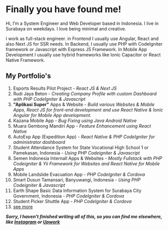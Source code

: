 #  Finally you have found me!

Hi, I’m a System Engineer and Web Developer based in Indonesia. I live in Surabaya on weekdays. I love being minimal and creative.

I work as full-stack engineer. in Frontend I usually use Angular, React and also Next JS for SSR needs. In Backend, I usually use PHP with CodeIgniter framework or Javascript with Express JS Framework. In Mobile App Development I usually use hybrid frameworks like Ionic Capacitor or React Native Framework.

## My Portfolio's


1. Esports Results Pilot Project - _React JS & Next JS_
2. Rudi Jaya Beton - _Creating Company Profile with custom Dashboard with PHP CodeIgniter & Javascript_
3. **"Aplikasi Super"** Apps & Website - _Build various Websites & Mobile Apps, React JS for front-end development and use React Native & Ionic Angular for Mobile App development._
4. Kazana Mobile App - _Bug Fixing using Java Android Native_
5. Muara Gembong Mandiri App - _Feature Enhancement using React Native_
6. AutoExp App (Expedition App) - _React Native & PHP CodeIgniter for administrator dashboard_
7. Student Attendance System for State Vocational High School 1 or Pamekasan, Indonesia - _Using PHP Codeigniter & Javascript_
8. Semen Indonesia Internall Apps & Websites - _Mostly Fullstack with PHP Codeigniter & Yii Framework for Websites and React Native for Mobile Apps_
9. Mobile Landslide Evacuation App - _PHP CodeIgniter & Cordova_
10. Smart Dusun Tamansari, Banyuwangi, Indonesia - _Using PHP Codeigniter & Javascript_
11. Earth Shape Basic Data Information System for Surabaya City Government, Indonesia - _PHP CodeIgniter & Cordova_
12. Student Picker Shuttle App - _PHP CodeIgniter & Cordova_
13. [see more](https://www.instagram.com/fune.co/)


**_Sorry, I haven't finished writing all of this, so you can find me elsewhere, like [Instagram](instagram.com/fune.co?utm_source=ig_web_button_share_sheet) or [Upwork](https://www.upwork.com/freelancers/~019b5abaf4d261d9f5?s=1110580755107926016)_**
